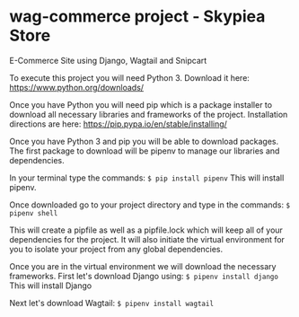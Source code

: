 # wag-commerce project - Skypiea Store
E-Commerce Site using Django, Wagtail and Snipcart

To execute this project you will need Python 3.
Download it here:
https://www.python.org/downloads/

Once you have Python you will need pip which is a package installer to download all necessary libraries and frameworks of the project.
Installation directions are here:
https://pip.pypa.io/en/stable/installing/

Once you have Python 3 and pip you will be able to download packages. 
The first package to download will be pipenv to manage our libraries and dependencies. 

In your terminal type the commands:
``` $ pip install pipenv ```
This will install pipenv. 

Once downloaded go to your project directory and type in the commands:
``` $ pipenv shell ```

This will create a pipfile as well as a pipfile.lock which will keep all of your dependencies for the project.
It will also initiate the virtual environment for you to isolate your project from any global dependencies. 

Once you are in the virtual environment we will download the necessary frameworks.
First let's download Django using:
``` $ pipenv install django ```
This will install Django

Next let's download Wagtail:
``` $ pipenv install wagtail ```

